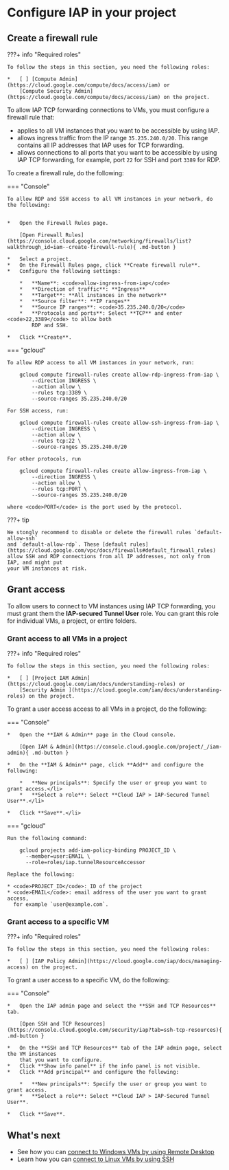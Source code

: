 # Configure IAP in your project

## Create a firewall rule

???+ info "Required roles"

    To follow the steps in this section, you need the following roles:
    
    *   [ ] [Compute Admin](https://cloud.google.com/compute/docs/access/iam) or
        [Compute Security Admin](https://cloud.google.com/compute/docs/access/iam) on the project.
        

To allow IAP TCP forwarding connections to VMs, you must configure a firewall rule that:

*   applies to all VM instances that you want to be accessible by using IAP.
*   allows ingress traffic from the IP range `35.235.240.0/20`. This
    range contains all IP addresses that IAP uses for TCP forwarding.
*   allows connections to all ports that you want to be accessible by
    using IAP TCP forwarding, for example, port `22` for SSH and port `3389` for RDP.

To create a firewall rule, do the following:


=== "Console"

    To allow RDP and SSH access to all VM instances in your network, do the following:


    *   Open the Firewall Rules page.

        [Open Firewall Rules](https://console.cloud.google.com/networking/firewalls/list?walkthrough_id=iam--create-firewall-rule){ .md-button }

    *   Select a project.
    *   On the Firewall Rules page, click **Create firewall rule**.
    *   Configure the following settings:

        *   **Name**: <code>allow-ingress-from-iap</code>
        *   **Direction of traffic**: **Ingress**
        *   **Target**: **All instances in the network**
        *   **Source filter**: **IP ranges**
        *   **Source IP ranges**: <code>35.235.240.0/20</code>
        *   **Protocols and ports**: Select **TCP** and enter <code>22,3389</code> to allow both
            RDP and SSH.

    *   Click **Create**.

=== "gcloud"

    To allow RDP access to all VM instances in your network, run:
    
        gcloud compute firewall-rules create allow-rdp-ingress-from-iap \
            --direction INGRESS \
            --action allow \
            --rules tcp:3389 \
            --source-ranges 35.235.240.0/20
    
    For SSH access, run:
    
        gcloud compute firewall-rules create allow-ssh-ingress-from-iap \
            --direction INGRESS \
            --action allow \
            --rules tcp:22 \
            --source-ranges 35.235.240.0/20
    
    For other protocols, run
    
        gcloud compute firewall-rules create allow-ingress-from-iap \
            --direction INGRESS \
            --action allow \
            --rules tcp:PORT \
            --source-ranges 35.235.240.0/20
    
    where <code>PORT</code> is the port used by the protocol.

???+ tip

    We stongly recommend to disable or delete the firewall rules `default-allow-ssh` 
    and `default-allow-rdp`. These [default rules](https://cloud.google.com/vpc/docs/firewalls#default_firewall_rules) 
    allow SSH and RDP connections from all IP addresses, not only from IAP, and might put
    your VM instances at risk.
    
    
## Grant access

To allow users to connect to VM instances using IAP TCP forwarding, you must grant them
the **IAP-secured Tunnel User** role. You can grant this role for individual VMs, a project,
or entire folders.

### Grant access to all VMs in a project

???+ info "Required roles"

    To follow the steps in this section, you need the following roles:
    
    *   [ ] [Project IAM Admin](https://cloud.google.com/iam/docs/understanding-roles) or
        [Security Admin ](https://cloud.google.com/iam/docs/understanding-roles) on the project.
        


To grant a user access access to all VMs in a project, do the following:

=== "Console"

    *   Open the **IAM & Admin** page in the Cloud console.
    
        [Open IAM & Admin](https://console.cloud.google.com/project/_/iam-admin){ .md-button }

    *   On the **IAM & Admin** page, click **Add** and configure the following:
      
        *   **New principals**: Specify the user or group you want to grant access.</li>
        *   **Select a role**: Select **Cloud IAP > IAP-Secured Tunnel User**.</li>
    
    *   Click **Save**.</li>

=== "gcloud"

    Run the following command:

        gcloud projects add-iam-policy-binding PROJECT_ID \
          --member=user:EMAIL \
          --role=roles/iap.tunnelResourceAccessor

    Replace the following:
    
    * <code>PROJECT_ID</code>: ID of the project
    * <code>EMAIL</code>: email address of the user you want to grant access,
      for example `user@example.com`.

### Grant access to a specific VM

???+ info "Required roles"

    To follow the steps in this section, you need the following roles:
    
    *   [ ] [IAP Policy Admin](https://cloud.google.com/iap/docs/managing-access) on the project.
    
To grant a user access to a specific VM, do the following:

=== "Console"

    *   Open the IAP admin page and select the **SSH and TCP Resources** tab.
    
        [Open SSH and TCP Resources](https://console.cloud.google.com/security/iap?tab=ssh-tcp-resources){ .md-button }
    
    *   On the **SSH and TCP Resources** tab of the IAP admin page, select the VM instances
        that you want to configure.
    *   Click **Show info panel** if the info panel is not visible.
    *   Click **Add principal** and configure the following:
    
        *   **New principals**: Specify the user or group you want to grant access.
        *   **Select a role**: Select **Cloud IAP > IAP-Secured Tunnel User**.
      
    *   Click **Save**.

## What's next

*   See how you can [connect to Windows VMs by using Remote Desktop](connect-windows.md)
*   Learn how you can [connect to Linux VMs by using SSH](connect-linux.md)